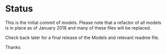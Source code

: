# Status

This is the initial commit of models. Please note that a refactor of all models is in place as of January 2018 and 
many of these files will be replaced.

Check back later for a final release of the Models and relevant readme file.

Thanks
